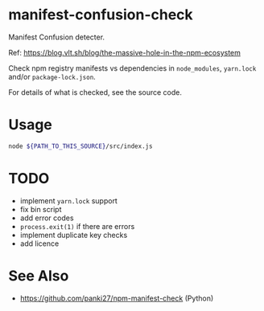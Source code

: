 manifest-confusion-check
========================

Manifest Confusion detecter.

Ref: https://blog.vlt.sh/blog/the-massive-hole-in-the-npm-ecosystem

Check npm registry manifests vs dependencies in `node_modules`, `yarn.lock` and/or `package-lock.json`.

For details of what is checked, see the source code.

# Usage

```sh
node ${PATH_TO_THIS_SOURCE}/src/index.js
```

# TODO

* implement `yarn.lock` support
* fix bin script
* add error codes
* `process.exit(1)` if there are errors
* implement duplicate key checks
* add licence

# See Also

* https://github.com/panki27/npm-manifest-check (Python)
